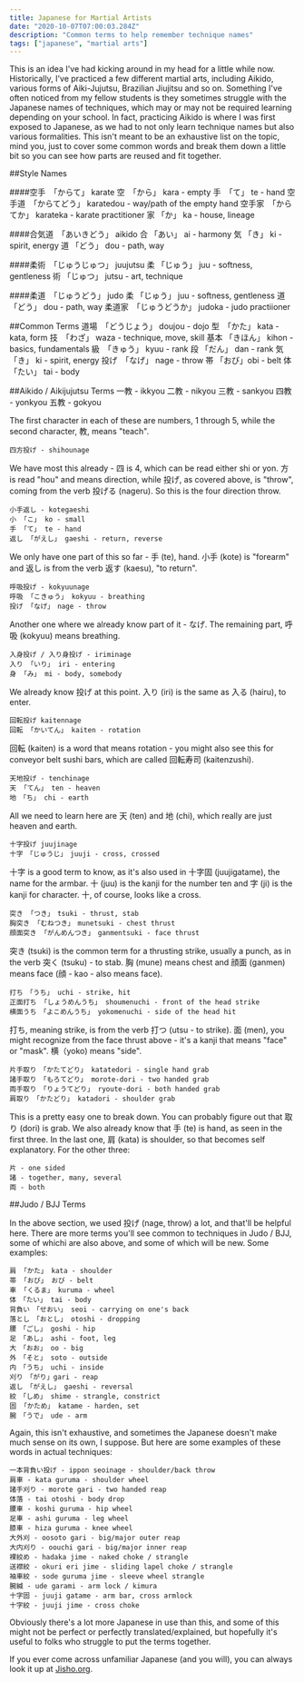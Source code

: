 ```yaml
---
title: Japanese for Martial Artists
date: "2020-10-07T07:00:03.284Z"
description: "Common terms to help remember technique names"
tags: ["japanese", "martial arts"]
---
```


This is an idea I've had kicking around in my head for a little while now.
Historically, I've practiced a few different martial arts, including Aikido,
various forms of Aiki-Jujutsu, Brazilian Jiujitsu and so on.  Something I've
often noticed from my fellow students is they sometimes struggle with the Japanese
names of techniques, which may or may not be required learning depending on
your school.  In fact, practicing Aikido is where I was first exposed to
Japanese, as we had to not only learn technique names but also various
formalities.  This isn't meant to be an exhaustive list on the topic, mind you,
just to cover some common words and break them down a little bit so you can
see how parts are reused and fit together.

##Style Names

####空手　「からて」 karate
	空　「から」 kara - empty
	手　「て」 te - hand
	空手道　「からてどう」 karatedou - way/path of the empty hand
	空手家　「からてか」 karateka - karate practitioner
	家 「か」 ka - house, lineage

####合気道　「あいきどう」 aikido
	合 「あい」 ai - harmony
	気 「き」 ki - spirit, energy
	道 「どう」 dou - path, way

####柔術　「じゅうじゅつ」 juujutsu
	柔 「じゅう」 juu - softness, gentleness
	術 「じゅつ」 jutsu - art, technique

####柔道　「じゅうどう」 judo
	柔 「じゅう」 juu - softness, gentleness
	道 「どう」 dou - path, way
	柔道家　「じゅうどうか」 judoka - judo practiioner

##Common Terms
	道場　「どうじょう」 doujou - dojo
	型　「かた」 kata - kata, form
	技　「わざ」 waza - technique, move, skill
	基本 「きほん」 kihon - basics, fundamentals
	級　「きゅう」 kyuu - rank
	段 「だん」 dan - rank
	気　「き」 ki - spirit, energy
	投げ　「なげ」 nage - throw
	帯 「おび」obi - belt
	体　「たい」 tai - body
	
##Aikido / Aikijujutsu Terms
	一教 - ikkyou
	二教 - nikyou
	三教 - sankyou
	四教 - yonkyou
	五教 - gokyou

The first character in each of these are numbers, 1 through 5, while the second character, 教,
means "teach".

	四方投げ - shihounage

We have most this already - 四 is 4, which can be read either shi or yon.  方 is read "hou" and
means direction, while 投げ, as covered above, is "throw", coming from the verb 投げる (nageru).
So this is the four direction throw.

	小手返し - kotegaeshi
	小 「こ」 ko - small
	手 「て」 te - hand
	返し 「がえし」 gaeshi - return, reverse

We only have one part of this so far - 手 (te), hand.  小手 (kote) is "forearm" and 返し is from
the verb 返す (kaesu), "to return".

	呼吸投げ - kokyuunage
	呼吸 「こきゅう」 kokyuu - breathing
	投げ 「なげ」　nage - throw

Another one where we already know part of it - なげ.  The remaining part, 呼吸 (kokyuu) means breathing.

	入身投げ / 入り身投げ - iriminage
	入り 「いり」 iri - entering
	身 「み」 mi - body, somebody

We already know 投げ at this point.  入り (iri) is the same as 入る (hairu), to enter.

	回転投げ kaitennage
	回転 「かいてん」 kaiten - rotation

回転 (kaiten) is a word that means rotation - you might also see this for conveyor belt sushi bars, which
are called 回転寿司 (kaitenzushi).

	天地投げ - tenchinage
	天 「てん」 ten - heaven
	地　「ち」 chi - earth

All we need to learn here are 天 (ten) and 地 (chi), which really are just heaven and earth.

	十字投げ juujinage
	十字　「じゅうじ」　juuji - cross, crossed

十字 is a good term to know, as it's also used in 十字固 (juujigatame), the name for the armbar.
十 (juu) is the kanji for the number ten and 字 (ji) is the kanji for character.  十, of course,
looks like a cross.

	突き 「つき」　tsuki - thrust, stab
	胸突き 「むねつき」　munetsuki - chest thrust
	顔面突き 「がんめんつき」　ganmentsuki - face thrust

突き (tsuki) is the common term for a thrusting strike, usually a punch, as in the verb 突く (tsuku) - to stab.
胸 (mune) means chest and 顔面 (ganmen) means face (顔 - kao - also means face).

	打ち　「うち」 uchi - strike, hit
	正面打ち 「しょうめんうち」 shoumenuchi - front of the head strike
	横面うち　「よこめんうち」 yokomenuchi - side of the head hit

打ち, meaning strike, is from the verb 打つ (utsu - to strike).  面 (men), you might recognize
from the face thrust above - it's a kanji that means "face" or "mask".  横（yoko) means "side".

	片手取り　「かたてどり」 katatedori - single hand grab
	諸手取り　「もろてどり」 morote-dori - two handed grab
	両手取り　「りょうてどり」 ryoute-dori - both handed grab
	肩取り　「かたどり」 katadori - shoulder grab

This is a pretty easy one to break down.  You can probably figure out that 取り (dori) is grab.
We also already know that 手 (te) is hand, as seen in the first three.  In the last one, 肩 (kata)
is shoulder, so that becomes self explanatory.  For the other three:

	片 - one sided
	諸 - together, many, several
	両 - both

##Judo / BJJ Terms

In the above section, we used 投げ (nage, throw) a lot, and that'll be helpful here.  There are
more terms you'll see common to techniques in Judo / BJJ, some of whichi are also above, and some
of which will be new.  Some examples:

	肩 「かた」 kata - shoulder
	帯 「おび」 おび - belt
	車 「くるま」 kuruma - wheel
	体　「たい」 tai - body
	背負い　「せおい」 seoi - carrying on one's back
	落とし　「おとし」 otoshi - dropping
	腰　「ごし」 goshi - hip
	足　「あし」 ashi - foot, leg
	大　「おお」 oo - big
	外　「そと」 soto - outside
	内　「うち」 uchi - inside
	刈り　「がり」gari - reap
	返し　「がえし」 gaeshi - reversal
	絞　「しめ」 shime - strangle, constrict
	固 「かため」 katame - harden, set
	腕　「うで」 ude - arm

Again, this isn't exhaustive, and sometimes the Japanese doesn't make much sense on its own, I
suppose.  But here are some examples of these words in actual techniques:

	一本背負い投げ - ippon seoinage - shoulder/back throw
	肩車 - kata guruma - shoulder wheel
	諸手刈り - morote gari - two handed reap
	体落 - tai otoshi - body drop
	腰車 - koshi guruma - hip wheel
	足車 - ashi guruma - leg wheel
	膝車 - hiza guruma - knee wheel
	大外刈 - oosoto gari - big/major outer reap
	大内刈り - oouchi gari - big/major inner reap
	裸絞め - hadaka jime - naked choke / strangle
	送襟絞 - okuri eri jime - sliding lapel choke / strangle
	袖車絞 - sode guruma jime - sleeve wheel strangle
	腕緘 - ude garami - arm lock / kimura
	十字固 - juuji gatame - arm bar, cross armlock
	十字絞 - juuji jime - cross choke

Obviously there's a lot more Japanese in use than this, and some of this might not be perfect or
perfectly translated/explained, but hopefully it's useful to folks who struggle to put the
terms together.

If you ever come across unfamiliar Japanese (and you will), you can always look it up at [Jisho.org](https://jisho.org).